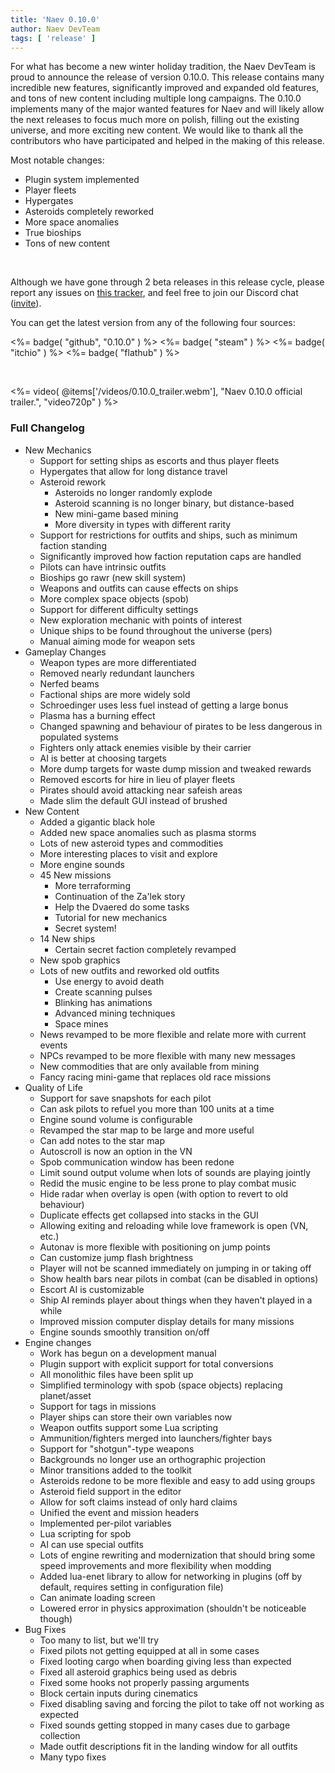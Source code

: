 ```yaml
---
title: 'Naev 0.10.0'
author: Naev DevTeam
tags: [ 'release' ]
---
```


For what has become a new winter holiday tradition, the Naev DevTeam is proud
to announce the release of version 0.10.0.
This release contains many incredible new features, significantly improved and
expanded old features, and tons of new content including multiple long
campaigns.
The 0.10.0 implements many of the major wanted features for Naev and will
likely allow the next releases to focus much more on polish, filling out the
existing universe, and more exciting new content.
We would like to thank all the contributors who have participated and helped in
the making of this release.

Most notable changes:

* Plugin system implemented
* Player fleets
* Hypergates
* Asteroids completely reworked
* More space anomalies
* True bioships
* Tons of new content

<br>

Although we have gone through 2 beta releases in this release cycle, please
report any issues on [this tracker](https://github.com/naev/naev/issues), and
feel free to join our Discord chat
([invite](https://discord.com/invite/nd2M5BR)).

You can get the latest version from any of the following four sources:

<%= badge( "github", "0.10.0" ) %>
<%= badge( "steam" ) %>
<%= badge( "itchio" ) %>
<%= badge( "flathub" ) %>

<br>

<%= video( @items['/videos/0.10.0_trailer.webm'], "Naev 0.10.0 official trailer.", "video720p" ) %>

### Full Changelog
* New Mechanics
    * Support for setting ships as escorts and thus player fleets
    * Hypergates that allow for long distance travel
    * Asteroid rework
        * Asteroids no longer randomly explode
        * Asteroid scanning is no longer binary, but distance-based
        * New mini-game based mining
        * More diversity in types with different rarity
    * Support for restrictions for outfits and ships, such as minimum faction standing
    * Significantly improved how faction reputation caps are handled
    * Pilots can have intrinsic outfits
    * Bioships go rawr (new skill system)
    * Weapons and outfits can cause effects on ships
    * More complex space objects (spob)
    * Support for different difficulty settings
    * New exploration mechanic with points of interest
    * Unique ships to be found throughout the universe (pers)
    * Manual aiming mode for weapon sets
* Gameplay Changes
    * Weapon types are more differentiated
    * Removed nearly redundant launchers
    * Nerfed beams
    * Factional ships are more widely sold
    * Schroedinger uses less fuel instead of getting a large bonus
    * Plasma has a burning effect
    * Changed spawning and behaviour of pirates to be less dangerous in populated systems
    * Fighters only attack enemies visible by their carrier
    * AI is better at choosing targets
    * More dump targets for waste dump mission and tweaked rewards
    * Removed escorts for hire in lieu of player fleets
    * Pirates should avoid attacking near safeish areas
    * Made slim the default GUI instead of brushed
* New Content
    * Added a gigantic black hole
    * Added new space anomalies such as plasma storms
    * Lots of new asteroid types and commodities
    * More interesting places to visit and explore
    * More engine sounds
    * 45 New missions
        * More terraforming
        * Continuation of the Za'lek story
        * Help the Dvaered do some tasks
        * Tutorial for new mechanics
        * Secret system!
    * 14 New ships
        * Certain secret faction completely revamped
    * New spob graphics
    * Lots of new outfits and reworked old outfits
        * Use energy to avoid death
        * Create scanning pulses
        * Blinking has animations
        * Advanced mining techniques
        * Space mines
    * News revamped to be more flexible and relate more with current events
    * NPCs revamped to be more flexible with many new messages
    * New commodities that are only available from mining
    * Fancy racing mini-game that replaces old race missions
* Quality of Life
    * Support for save snapshots for each pilot
    * Can ask pilots to refuel you more than 100 units at a time
    * Engine sound volume is configurable
    * Revamped the star map to be large and more useful
    * Can add notes to the star map
    * Autoscroll is now an option in the VN
    * Spob communication window has been redone
    * Limit sound output volume when lots of sounds are playing jointly
    * Redid the music engine to be less prone to play combat music
    * Hide radar when overlay is open (with option to revert to old behaviour)
    * Duplicate effects get collapsed into stacks in the GUI
    * Allowing exiting and reloading while love framework is open (VN, etc.)
    * Autonav is more flexible with positioning on jump points
    * Can customize jump flash brightness
    * Player will not be scanned immediately on jumping in or taking off
    * Show health bars near pilots in combat (can be disabled in options)
    * Escort AI is customizable
    * Ship AI reminds player about things when they haven't played in a while
    * Improved mission computer display details for many missions
    * Engine sounds smoothly transition on/off
* Engine changes
    * Work has begun on a development manual
    * Plugin support with explicit support for total conversions
    * All monolithic files have been split up
    * Simplified terminology with spob (space objects) replacing planet/asset
    * Support for tags in missions
    * Player ships can store their own variables now
    * Weapon outfits support some Lua scripting
    * Ammunition/fighters merged into launchers/fighter bays
    * Support for "shotgun"-type weapons
    * Backgrounds no longer use an orthographic projection
    * Minor transitions added to the toolkit
    * Asteroids redone to be more flexible and easy to add using groups
    * Asteroid field support in the editor
    * Allow for soft claims instead of only hard claims
    * Unified the event and mission headers
    * Implemented per-pilot variables
    * Lua scripting for spob
    * AI can use special outfits
    * Lots of engine rewriting and modernization that should bring some speed improvements and more flexibility when modding
    * Added lua-enet library to allow for networking in plugins (off by default, requires setting in configuration file)
    * Can animate loading screen
    * Lowered error in physics approximation (shouldn't be noticeable though)
* Bug Fixes
    * Too many to list, but we'll try
    * Fixed pilots not getting equipped at all in some cases
    * Fixed looting cargo when boarding giving less than expected
    * Fixed all asteroid graphics being used as debris
    * Fixed some hooks not properly passing arguments
    * Block certain inputs during cinematics
    * Fixed disabling saving and forcing the pilot to take off not working as expected
    * Fixed sounds getting stopped in many cases due to garbage collection
    * Made outfit descriptions fit in the landing window for all outfits
    * Many typo fixes
